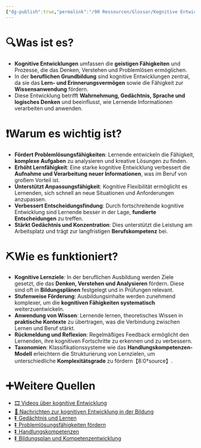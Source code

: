 ```yaml
---
{"dg-publish":true,"permalink":"/90 Ressourcen/Glossar/Kognitive Entwicklung/"}
---
```


# 🔍Was ist es?
- **Kognitive Entwicklungen** umfassen die **geistigen Fähigkeiten** und Prozesse, die das Denken, Verstehen und Problemlösen ermöglichen.
- In der **beruflichen Grundbildung** sind kognitive Entwicklungen zentral, da sie das **Lern- und Erinnerungsvermögen** sowie die Fähigkeit zur **Wissensanwendung** fördern.
- Diese Entwicklung betrifft **Wahrnehmung, Gedächtnis, Sprache und logisches Denken** und beeinflusst, wie Lernende Informationen verarbeiten und anwenden.

# ❗Warum es wichtig ist?
- **Fördert Problemlösungsfähigkeiten**: Lernende entwickeln die Fähigkeit, **komplexe Aufgaben** zu analysieren und kreative Lösungen zu finden.
- **Erhöht Lernfähigkeit**: Eine starke kognitive Entwicklung verbessert die **Aufnahme und Verarbeitung neuer Informationen**, was im Beruf von großem Vorteil ist.
- **Unterstützt Anpassungsfähigkeit**: Kognitive Flexibilität ermöglicht es Lernenden, sich schnell an neue Situationen und Anforderungen anzupassen.
- **Verbessert Entscheidungsfindung**: Durch fortschreitende kognitive Entwicklung sind Lernende besser in der Lage, **fundierte Entscheidungen** zu treffen.
- **Stärkt Gedächtnis und Konzentration**: Dies unterstützt die Leistung am Arbeitsplatz und trägt zur langfristigen **Berufskompetenz** bei.

# ⛏Wie es funktioniert?
- **Kognitive Lernziele**: In der beruflichen Ausbildung werden Ziele gesetzt, die das **Denken, Verstehen und Analysieren** fördern. Diese sind oft in **Bildungsplänen** festgelegt und in Prüfungen relevant.
- **Stufenweise Förderung**: Ausbildungsinhalte werden zunehmend komplexer, um die **kognitiven Fähigkeiten systematisch** weiterzuentwickeln.
- **Anwendung von Wissen**: Lernende lernen, theoretisches Wissen in **praktische Kontexte** zu übertragen, was die Verbindung zwischen Lernen und Beruf stärkt.
- **Rückmeldung und Reflexion**: Regelmäßiges Feedback ermöglicht den Lernenden, ihre kognitiven Fortschritte zu erkennen und zu verbessern.
- **Taxonomien**: Klassifikationssysteme wie das **Handlungskompetenzen-Modell** erleichtern die Strukturierung von Lernzielen, um unterschiedliche **Komplexitätsgrade** zu fördern【8:0†source】.

# ➕Weitere Quellen
- [🎞 Videos über kognitive Entwicklung](https://www.google.ch/search?q=Kognitive+Entwicklung&tbm=vid)
- [📰 Nachrichten zur kognitiven Entwicklung in der Bildung](https://www.google.ch/search?q=Kognitive+Entwicklung+Bildung&tbm=nws)
- [⏬ Gedächtnis und Lernen](https://www.google.ch/search?q=Gedächtnis+und+Lernen)
- [⏬ Problemlösungsfähigkeiten fördern](https://www.google.ch/search?q=Problemlösungsfähigkeiten+fördern)
- [⏬ Handlungskompetenzen](https://www.google.ch/search?q=Handlungskompetenzen)
- [⏬ Bildungsplan und Kompetenzentwicklung](https://www.google.ch/search?q=Bildungsplan+Kompetenzentwicklung)